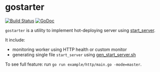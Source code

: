 # gostarter

[![Build Status](https://travis-ci.org/harukasan/gostarter.svg)](https://travis-ci.org/harukasan/gostarter)
[![GoDoc](https://godoc.org/github.com/harukasan/gostarter?status.svg)](https://godoc.org/github.com/harukasan/gostarter)

`gostarter` is a utility to implement hot-deploying server using
[start_server](http://search.cpan.org/~kazuho/Server-Starter-0.11/start_server).

It include:

 - monitoring worker using HTTP health or custom monitor
 - generating single file `start_server` using [gen_start_server.sh](./gen_start_server.sh)

To see full feature: run `go run example/http/main.go -mode=master`.
